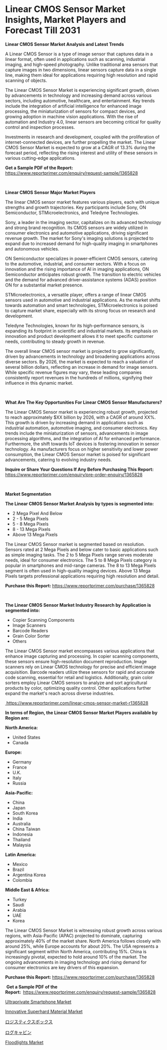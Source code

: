 <p><h1>Linear CMOS Sensor Market Insights, Market Players and Forecast Till 2031</h1></p><p><strong>Linear CMOS Sensor Market Analysis and Latest Trends</strong></p>
<p><p>A Linear CMOS Sensor is a type of image sensor that captures data in a linear format, often used in applications such as scanning, industrial imaging, and high-speed photography. Unlike traditional area sensors that capture images in two dimensions, linear sensors capture data in a single line, making them ideal for applications requiring high resolution and rapid scanning of objects.</p><p>The Linear CMOS Sensor Market is experiencing significant growth, driven by advancements in technology and increasing demand across various sectors, including automotive, healthcare, and entertainment. Key trends include the integration of artificial intelligence for enhanced image processing, the miniaturization of sensors for compact devices, and growing adoption in machine vision applications. With the rise of automation and Industry 4.0, linear sensors are becoming critical for quality control and inspection processes. </p><p>Investments in research and development, coupled with the proliferation of internet-connected devices, are further propelling the market. The Linear CMOS Sensor Market is expected to grow at a CAGR of 13.3% during the forecast period, reflecting the rising interest and utility of these sensors in various cutting-edge applications.</p></p>
<p><strong>Get a Sample PDF of the Report:&nbsp;</strong> <a href="https://www.reportprimer.com/enquiry/request-sample/1365828">https://www.reportprimer.com/enquiry/request-sample/1365828</a></p>
<p>&nbsp;</p>
<p><strong>Linear CMOS Sensor Major Market Players</strong></p>
<p><p>The linear CMOS sensor market features various players, each with unique strengths and growth trajectories. Key participants include Sony, ON Semiconductor, STMicroelectronics, and Teledyne Technologies.</p><p>Sony, a leader in the imaging sector, capitalizes on its advanced technology and strong brand recognition. Its CMOS sensors are widely utilized in consumer electronics and automotive applications, driving significant revenue growth. The market for Sony's imaging solutions is projected to expand due to increased demand for high-quality imaging in smartphones and autonomous vehicles.</p><p>ON Semiconductor specializes in power-efficient CMOS sensors, catering to the automotive, industrial, and consumer sectors. With a focus on innovation and the rising importance of AI in imaging applications, ON Semiconductor anticipates robust growth. The transition to electric vehicles and the demand for advanced driver-assistance systems (ADAS) position ON for a substantial market presence.</p><p>STMicroelectronics, a versatile player, offers a range of linear CMOS sensors used in automotive and industrial applications. As the market shifts towards automation and smart technologies, STMicroelectronics is poised to capture market share, especially with its strong focus on research and development.</p><p>Teledyne Technologies, known for its high-performance sensors, is expanding its footprint in scientific and industrial markets. Its emphasis on innovation and product development allows it to meet specific customer needs, contributing to steady growth in revenue.</p><p>The overall linear CMOS sensor market is projected to grow significantly, driven by advancements in technology and broadening applications across diverse sectors. By 2026, the market is expected to reach a valuation of several billion dollars, reflecting an increase in demand for image sensors. While specific revenue figures may vary, these leading companies consistently report revenues in the hundreds of millions, signifying their influence in this dynamic market.</p></p>
<p>&nbsp;</p>
<p><strong>What Are The Key Opportunities For Linear CMOS Sensor Manufacturers?</strong></p>
<p><p>The Linear CMOS Sensor market is experiencing robust growth, projected to reach approximately $XX billion by 2026, with a CAGR of around XX%. This growth is driven by increasing demand in applications such as industrial automation, automotive imaging, and consumer electronics. Key trends include the miniaturization of sensors, advancements in image processing algorithms, and the integration of AI for enhanced performance. Furthermore, the shift towards IoT devices is fostering innovation in sensor technology. As manufacturers focus on higher sensitivity and lower power consumption, the Linear CMOS Sensor market is poised for significant advancements, catering to evolving industry needs.</p></p>
<p><strong>Inquire or Share Your Questions If Any Before Purchasing This Report:</strong> <a href="https://www.reportprimer.com/enquiry/pre-order-enquiry/1365828">https://www.reportprimer.com/enquiry/pre-order-enquiry/1365828</a></p>
<p>&nbsp;</p>
<p><strong>Market Segmentation</strong></p>
<p><strong>The Linear CMOS Sensor Market Analysis by types is segmented into:</strong></p>
<p><ul><li>2 Mega Pixel And Below</li><li>2 - 5 Mega Pixels</li><li>5 - 8 Mega Pixels</li><li>8 - 13 Mega Pixels</li><li>Above 13 Mega Pixels</li></ul></p>
<p><p>The Linear CMOS Sensor market is segmented based on resolution. Sensors rated at 2 Mega Pixels and below cater to basic applications such as simple imaging tasks. The 2 to 5 Mega Pixels range serves moderate needs, ideal for consumer electronics. The 5 to 8 Mega Pixels category is popular in smartphones and mid-range cameras. The 8 to 13 Mega Pixels segment is often used in high-quality imaging devices. Above 13 Mega Pixels targets professional applications requiring high resolution and detail.</p></p>
<p><strong>Purchase this Report:&nbsp;</strong><a href="https://www.reportprimer.com/purchase/1365828">https://www.reportprimer.com/purchase/1365828</a></p>
<p>&nbsp;</p>
<p><strong>The Linear CMOS Sensor Market Industry Research by Application is segmented into:</strong></p>
<p><ul><li>Copier Scanning Components</li><li>Image Scanners</li><li>Barcode Readers</li><li>Grain Color Sorter</li><li>Others</li></ul></p>
<p><p>The Linear CMOS Sensor market encompasses various applications that enhance image capturing and processing. In copier scanning components, these sensors ensure high-resolution document reproduction. Image scanners rely on Linear CMOS technology for precise and efficient image acquisition. Barcode readers utilize these sensors for rapid and accurate code scanning, essential for retail and logistics. Additionally, grain color sorters employ Linear CMOS sensors to analyze and sort agricultural products by color, optimizing quality control. Other applications further expand the market's reach across diverse industries.</p></p>
<p><a href="https://www.reportprimer.com/linear-cmos-sensor-market-r1365828">&nbsp;https://www.reportprimer.com/linear-cmos-sensor-market-r1365828</a></p>
<p><strong>In terms of Region, the Linear CMOS Sensor Market Players available by Region are:</strong></p>
<p>
    <p> <strong> North America: </strong>
        <ul>
            <li>United States</li>
            <li>Canada</li>
        </ul>
        </p> 
    <p> <strong> Europe: </strong>
        <ul>
            <li>Germany</li>
            <li>France</li>
            <li>U.K.</li>
            <li>Italy</li>
            <li>Russia</li>
        </ul>
        </p> 
    <p> <strong> Asia-Pacific: </strong>
        <ul>
            <li>China</li>
            <li>Japan</li>
            <li>South Korea</li>
            <li>India</li>
            <li>Australia</li>
            <li>China Taiwan</li>
            <li>Indonesia</li>
            <li>Thailand</li>
            <li>Malaysia</li>
        </ul>
        </p> 
    <p> <strong> Latin America: </strong>
        <ul>
            <li>Mexico</li>
            <li>Brazil</li>
            <li>Argentina Korea</li>
            <li>Colombia</li>
        </ul>
        </p> 
    <p> <strong> Middle East & Africa: </strong>
        <ul>
            <li>Turkey</li>
            <li>Saudi</li>
            <li>Arabia</li>
            <li>UAE</li>
            <li>Korea</li>
        </ul>
    </p>
    </p>
<p><p>The Linear CMOS Sensor Market is witnessing robust growth across various regions, with Asia-Pacific (APAC) projected to dominate, capturing approximately 40% of the market share. North America follows closely with around 25%, while Europe accounts for about 20%. The USA represents a significant segment within North America, contributing 15%. China is increasingly pivotal, expected to hold around 10% of the market. The ongoing advancements in imaging technology and rising demand for consumer electronics are key drivers of this expansion.</p></p>
<p><strong>Purchase this Report: </strong><a href="https://www.reportprimer.com/purchase/1365828">https://www.reportprimer.com/purchase/1365828</a></p>
<p>&nbsp;<strong>Get a Sample PDF of the Report:&nbsp;&nbsp;</strong><a href="https://www.reportprimer.com/enquiry/request-sample/1365828">https://www.reportprimer.com/enquiry/request-sample/1365828</a></p>
<p><strong></strong></p>
<p><p><a href="https://medium.com/@dfs4ff/global-ultraprivate-smartphone-market-status-2024-2031-and-forecast-by-region-product-end-2b3a9d5acd8d">Ultraprivate Smartphone Market</a></p><p><a href="https://medium.com/@dfs4ff/innovative-superhard-material-market-emerging-trends-and-future-prospects-for-period-from-2024-to-0ef790d7351f?postPublishedType=repub">Innovative Superhard Material Market</a></p><p><a href="https://medium.com/@jordond5lezama/%E3%82%B0%E3%83%AD%E3%83%BC%E3%83%90%E3%83%AB%E7%89%A9%E6%B5%81%E3%83%9C%E3%83%83%E3%82%AF%E3%82%B9%E5%B8%82%E5%A0%B4%E3%81%AE%E8%A6%8F%E6%A8%A1%E3%81%A8%E5%B8%82%E5%A0%B4%E5%8B%95%E5%90%91%E5%88%86%E6%9E%90-%E5%9C%B0%E5%9F%9F%E5%88%A5%E3%81%AE%E5%B1%95%E6%9C%9B-%E7%AB%B6%E4%BA%89%E6%88%A6%E7%95%A5%E3%81%AE%E4%BA%88%E6%B8%AC-2024%E5%B9%B4%E3%81%8B%E3%82%892031%E5%B9%B4%E3%81%BE%E3%81%A7-bc20877495fb?postPublishedType=repub">ロジスティクスボックス</a></p><p><a href="https://medium.com/@jordond5lezama/2024%E5%B9%B4%E3%81%8B%E3%82%892031%E5%B9%B4%E3%81%BE%E3%81%A7%E3%81%AE%E6%9C%9F%E9%96%93%E3%81%AB%E4%BA%88%E6%B8%AC%E3%81%95%E3%82%8C%E3%82%8B7-8-%E3%81%AEcagr%E3%81%A7%E6%80%A5%E6%88%90%E9%95%B7%E3%81%99%E3%82%8B%E3%82%B0%E3%83%AD%E3%83%BC%E3%83%90%E3%83%AB%E3%83%AD%E3%83%83%E3%82%B8%E3%82%AD%E3%83%A3%E3%83%93%E3%83%B3%E5%B8%82%E5%A0%B4%E3%81%AE%E7%AF%84%E5%9B%B2%E3%81%AB%E9%96%A2%E3%81%99%E3%82%8B%E6%B7%B1%E5%B1%A4%E5%88%86%E6%9E%90-fbf6b5b28dff?postPublishedType=repub">ログキャビン</a></p><p><a href="https://www.linkedin.com/pulse/insights-floodlights-market-size-which-expanding-103-cagr-doncf">Floodlights Market</a></p></p>